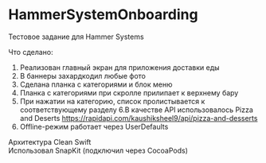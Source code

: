 # HammerSystemOnboarding
Тестовое задание для Hammer Systems

Что сделано:
1. Реализован главный экран для приложения доставки еды
2. В баннеры захардкодил любые фото
3. Сделана планка с категориями и блок
меню
4. Планка с категориями при скролле прилипает к верхнему бару
5. При нажатии на категорию, список пролистывается к
соответствующему разделу
6.В качестве API использовалось Pizza and Deserts https://rapidapi.com/kaushiksheel9/api/pizza-and-desserts
7. Offline-режим работает через UserDefaults

Архитектура Clean Swift \
Использовал SnapKit (подключил через CocoaPods)

